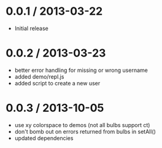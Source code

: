 0.0.1 / 2013-03-22
==================

  * Initial release

0.0.2 / 2013-03-23
==================

  * better error handling for missing or wrong username
  * added demo/repl.js
  * added script to create a new user

0.0.3 / 2013-10-05
==================

  * use xy colorspace to demos (not all bulbs support ct)
  * don't bomb out on errors returned from bulbs in setAll()
  * updated dependencies
